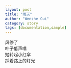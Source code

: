 ```yaml
---
layout: post
title: "雨天"
author: "Wenzhe Cui"
category: story
tags: [documentation,sample]
---
```

风停了  
叶子低声唱  
她转起小红伞  
踩着路上的灯光  


